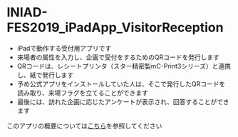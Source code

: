 # INIAD-FES2019_iPadApp_VisitorReception
- iPadで動作する受付用アプリです
- 来場者の属性を入力し、企画で受付をするためのQRコードを発行します
- QRコードは、レシートプリンタ（スター精密製mC-Print3シリーズ）と連携し、紙で発行します
- 予め公式アプリをインストールしていた人は、そこで発行したQRコードを読み取り、来場フラグを立てることができます
- 最後には、訪れた企画に応じたアンケートが表示され、回答することができます

このアプリの概要については[こちら](https://qiita.com/KentaroAbe/items/7456fe4efb1fcc259713)を参照してください
